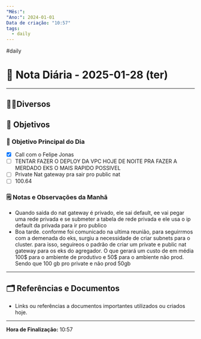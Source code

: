 ```yaml
---
"Mês:": 
"Ano:": 2024-01-01
Data de criação: "10:57"
tags:
  - daily
---
```

#daily
# 📅 Nota Diária - 2025-01-28 (ter)
---
## 🤝🏻Diversos

## 🌄 Objetivos
### 🎯 Objetivo Principal do Dia
- [x] Call com o Felipe Jonas
- [ ] TENTAR FAZER O DEPLOY DA VPC HOJE DE NOITE PRA FAZER A MERDADO EKS O MAIS RAPIDO POSSIVEL 
- [ ] Private Nat gateway pra sair pro public nat
- [ ] 100.64

### 🗒️ Notas e Observações da Manhã
- Quando saida do nat gateway é privado, ele sai default, ee vai pegar uma rede privada e se submeter a tabela de rede privada e ele usa o ip default da privada para ir pro publico 
- Boa tarde. conforme foi comunicado na ultima reunião, para seguirrmos com a demenada do eks, surgiu a necessidade de criar subnets para o cluster. para isso, seguireos o padrão de criar um private e public nat gateway para os eks do agregador. O que gerará um custo de em média 100$ para o ambiente de produtivo e 50$ para o ambiente não prod. Sendo que 100 gb pro private e não prod 50gb 
---
## 🗂️ Referências e Documentos
- Links ou referências a documentos importantes utilizados ou criados hoje.

---

**Hora de Finalização:** 10:57
